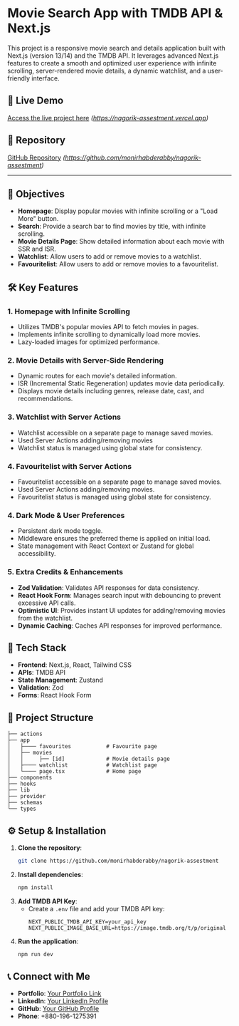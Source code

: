 # Movie Search App with TMDB API & Next.js

This project is a responsive movie search and details application built with Next.js (version 13/14) and the TMDB API. It leverages advanced Next.js features to create a smooth and optimized user experience with infinite scrolling, server-rendered movie details, a dynamic watchlist, and a user-friendly interface.

## 🚀 Live Demo
[Access the live project here](#) _(https://nagorik-assestment.vercel.app)_

## 📂 Repository
[GitHub Repository](#) _(https://github.com/monirhabderabby/nagorik-assestment)_

---

## 🎯 Objectives
- **Homepage**: Display popular movies with infinite scrolling or a "Load More" button.
- **Search**: Provide a search bar to find movies by title, with infinite scrolling.
- **Movie Details Page**: Show detailed information about each movie with SSR and ISR.
- **Watchlist**: Allow users to add or remove movies to a watchlist.
- **Favouritelist**: Allow users to add or remove movies to a favouritelist.

## 🛠️ Key Features
### 1. Homepage with Infinite Scrolling
- Utilizes TMDB's popular movies API to fetch movies in pages.
- Implements infinite scrolling to dynamically load more movies.
- Lazy-loaded images for optimized performance.

### 2. Movie Details with Server-Side Rendering
- Dynamic routes for each movie's detailed information.
- ISR (Incremental Static Regeneration) updates movie data periodically.
- Displays movie details including genres, release date, cast, and recommendations.

### 3. Watchlist with Server Actions
- Watchlist accessible on a separate page to manage saved movies.
- Used Server Actions adding/removing movies
- Watchlist status is managed using global state for consistency.

### 4. Favouritelist with Server Actions
- Favouritelist accessible on a separate page to manage saved movies.
- Used Server Actions adding/removing movies.
- Favouritelist status is managed using global state for consistency.

### 4. Dark Mode & User Preferences
- Persistent dark mode toggle.
- Middleware ensures the preferred theme is applied on initial load.
- State management with React Context or Zustand for global accessibility.

### 5. Extra Credits & Enhancements
- **Zod Validation**: Validates API responses for data consistency.
- **React Hook Form**: Manages search input with debouncing to prevent excessive API calls.
- **Optimistic UI**: Provides instant UI updates for adding/removing movies from the watchlist.
- **Dynamic Caching**: Caches API responses for improved performance.

## 🚀 Tech Stack
- **Frontend**: Next.js, React, Tailwind CSS
- **APIs**: TMDB API
- **State Management**: Zustand
- **Validation**: Zod
- **Forms**: React Hook Form

## 📂 Project Structure
```
├── actions
├── app
│   ├──── favourites           # Favourite page
│   ├── movies                
│   │     ├── [id]             # Movie details page
│   ├──── watchlist            # Watchlist page
│   └──── page.tsx             # Home page
├── components
├── hooks
├── lib
├── provider
├── schemas
└── types
```

## ⚙️ Setup & Installation
1. **Clone the repository**:
   ```bash
   git clone https://github.com/monirhabderabby/nagorik-assestment
   ```
2. **Install dependencies**:
   ```bash
   npm install
   ```
3. **Add TMDB API Key**:
   - Create a `.env` file and add your TMDB API key:
     ```
     NEXT_PUBLIC_TMDB_API_KEY=your_api_key
     NEXT_PUBLIC_IMAGE_BASE_URL=https://image.tmdb.org/t/p/original
     ```
4. **Run the application**:
   ```bash
   npm run dev
   ```

## 📞 Connect with Me

- **Portfolio**: [Your Portfolio Link](https://www.monirhrabby.com)
- **LinkedIn**: [Your LinkedIn Profile](https://www.linkedin.com/in/monirhabderabby)
- **GitHub**: [Your GitHub Profile](https://github.com/monirhabderabby)
- **Phone**: +880-196-1275391

